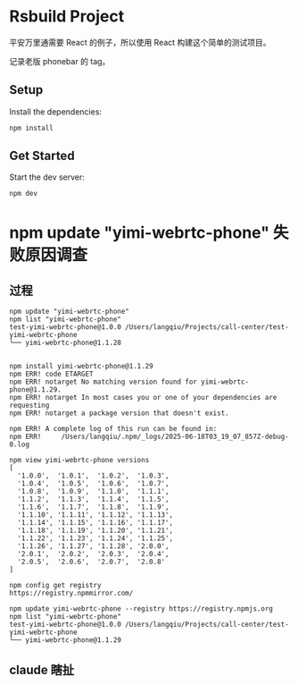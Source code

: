 # Rsbuild Project

平安万里通需要 React 的例子，所以使用 React 构建这个简单的测试项目。

记录老版 phonebar 的 tag。
<!-- registry-vpc.cn-beijing.aliyuncs.com/web-cm/new-phonebar:2.1.12-2cf117d -->

## Setup

Install the dependencies:

```bash
npm install
```

## Get Started

Start the dev server:

```bash
npm dev
```



# npm update "yimi-webrtc-phone" 失败原因调查

## 过程

```
npm update "yimi-webrtc-phone"
npm list "yimi-webrtc-phone"
test-yimi-webrtc-phone@1.0.0 /Users/langqiu/Projects/call-center/test-yimi-webrtc-phone
└── yimi-webrtc-phone@1.1.28


npm install yimi-webrtc-phone@1.1.29
npm ERR! code ETARGET
npm ERR! notarget No matching version found for yimi-webrtc-phone@1.1.29.
npm ERR! notarget In most cases you or one of your dependencies are requesting
npm ERR! notarget a package version that doesn't exist.

npm ERR! A complete log of this run can be found in:
npm ERR!     /Users/langqiu/.npm/_logs/2025-06-18T03_19_07_857Z-debug-0.log

npm view yimi-webrtc-phone versions
[
  '1.0.0',  '1.0.1',  '1.0.2',  '1.0.3',
  '1.0.4',  '1.0.5',  '1.0.6',  '1.0.7',
  '1.0.8',  '1.0.9',  '1.1.0',  '1.1.1',
  '1.1.2',  '1.1.3',  '1.1.4',  '1.1.5',
  '1.1.6',  '1.1.7',  '1.1.8',  '1.1.9',
  '1.1.10', '1.1.11', '1.1.12', '1.1.13',
  '1.1.14', '1.1.15', '1.1.16', '1.1.17',
  '1.1.18', '1.1.19', '1.1.20', '1.1.21',
  '1.1.22', '1.1.23', '1.1.24', '1.1.25',
  '1.1.26', '1.1.27', '1.1.28', '2.0.0',
  '2.0.1',  '2.0.2',  '2.0.3',  '2.0.4',
  '2.0.5',  '2.0.6',  '2.0.7',  '2.0.8'
]

npm config get registry
https://registry.npmmirror.com/

npm update yimi-webrtc-phone --registry https://registry.npmjs.org
npm list "yimi-webrtc-phone"
test-yimi-webrtc-phone@1.0.0 /Users/langqiu/Projects/call-center/test-yimi-webrtc-phone
└── yimi-webrtc-phone@1.1.29
```



## claude 瞎扯

